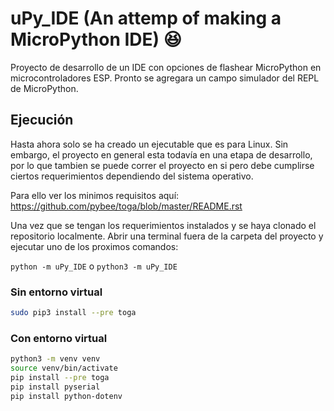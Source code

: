 # uPy_IDE (An attemp of making a MicroPython IDE) :laughing:
Proyecto de desarrollo de un IDE con opciones de flashear MicroPython en microcontroladores ESP.
Pronto se agregara un campo simulador del REPL de MicroPython.

## Ejecución
Hasta ahora solo se ha creado un ejecutable que es para Linux. Sin embargo, el proyecto en general esta todavía en una etapa de desarrollo, por lo que tambien se puede correr el proyecto en si pero debe cumplirse ciertos requerimientos dependiendo del sistema operativo.

Para ello ver los minimos requisitos aquí: https://github.com/pybee/toga/blob/master/README.rst

Una vez que se tengan los requerimientos instalados y se haya clonado el repositorio localmente. Abrir una terminal fuera de la carpeta del proyecto y ejecutar uno de los proximos comandos:

`python -m uPy_IDE`
o
`python3 -m uPy_IDE`
### Sin entorno virtual

~~~~ bash
sudo pip3 install --pre toga
~~~~

### Con entorno virtual

~~~~ bash
python3 -m venv venv
source venv/bin/activate
pip install --pre toga
pip install pyserial
pip install python-dotenv
~~~~



